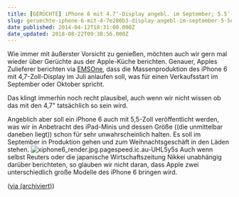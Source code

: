 ```yaml
---
title: [GERÜCHTE] iPhone 6 mit 4.7″-Display angebl. im September; 5.5″-Modell auch Ende des Jahres
slug: geruechte-iphone-6-mit-4-7e280b3-display-angebl-im-september-5-5e280b3-modell-auch
date_published: 2014-04-12T18:31:00.000Z
date_updated: 2018-08-22T09:38:56.000Z
---
```


Wie immer mit äußerster Vorsicht zu genießen, möchten auch wir gern mal wieder über  Gerüchte aus der Apple-Küche berichten. Genauer, Apples Zulieferer berichten via [EMSOne](http://translate.google.de/translate?sl=auto&amp;tl=de&amp;js=y&amp;prev=_t&amp;hl=de&amp;ie=UTF-8&amp;u=http%3A%2F%2Fwww.emsodm.com%2Fhtml%2F2014%2F04%2F09%2F1397013958796.html&amp;edit-text=), dass die Massenproduktion des iPhone 6 mit 4,7-Zoll-Display im Juli anlaufen soll, was für einen Verkaufsstart im September oder Oktober spricht. 

Das klingt immerhin noch recht plausibel, auch wenn wir nicht wissen ob das mit den 4,7" tatsächlich so sein wird.

Angeblich aber soll ein iPhone 6 auch mit 5,5-Zoll veröffentlicht werden, was wir in Anbetracht des iPad-Minis und dessen Größe ((die unmittelbar daneben liegt)) schon für sehr unwahrscheinlich halten. Es soll im September in Produktion gehen und zum Weihnachtsgeschäft in den Läden stehen.
![xiphone6_render.jpg.pagespeed.ic.au-UHL5y5s](//picdump.thafaker.de/2014/04/xiphone6_render.jpg.pagespeed.ic_.au-UHL5y5s.jpg)
Auch wenn selbst Reuters oder die japanische Wirtschaftszeitung Nikkei unabhängig darüber berichteten, so glauben wir nicht daran, dass Apple zwei unterschiedlich große Modelle des iPhone 6 bringen wird.

([via (archiviert)](http://web.archive.org/web/20140412062955/http://www.giga.de:80/smartphones/iphone-6/news/iphone-6-mit-4-7-display-anscheinend-im-september-5-5-modell-spaeter/))
